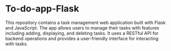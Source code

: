 # To-do-app-Flask
This repository contains a task management web application built with Flask and JavaScript. The app allows users to manage their tasks with features including adding, displaying, and deleting tasks. It uses a RESTful API for backend operations and provides a user-friendly interface for interacting with tasks.

